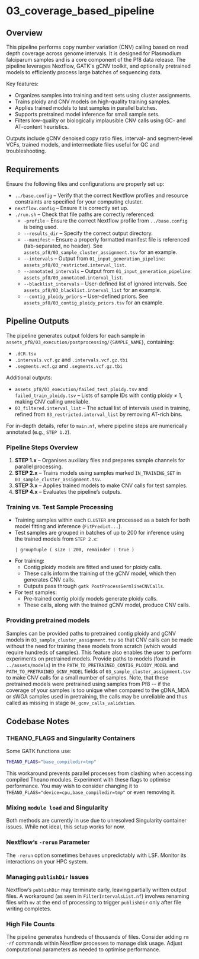 # 03_coverage_based_pipeline

## Overview

This pipeline performs copy number variation (CNV) calling based on read depth coverage across genome intervals. It is designed for Plasmodium falciparum samples and is a core component of the Pf8 data release. The pipeline leverages Nextflow, GATK's gCNV toolkit, and optionally pretrained models to efficiently process large batches of sequencing data.

Key features:
- Organizes samples into training and test sets using cluster assignments.
- Trains ploidy and CNV models on high-quality training samples.
- Applies trained models to test samples in parallel batches.
- Supports pretrained model inference for small sample sets.
- Filters low-quality or biologically implausible CNV calls using GC- and AT-content heuristics.

Outputs include gCNV denoised copy ratio files, interval- and segment-level VCFs, trained models, and intermediate files useful for QC and troubleshooting. 

## Requirements
Ensure the following files and configurations are properly set up:

- `../base.config` – Verify that the correct Nextflow profiles and resource constraints are specified for your computing cluster.
- `nextflow.config` – Ensure it is correctly set up.
- `./run.sh` – Check that file paths are correctly referenced:
  - `-profile` – Ensure the correct Nextflow profile from `../base.config` is being used.
  - `--results_dir` – Specify the correct output directory.
  - `--manifest` – Ensure a properly formatted manifest file is referenced (tab-separated, no header). See `assets_pf8/03_sample_cluster_assignment.tsv` for an example.
  - `--intervals` – Output from `01_input_generation_pipeline`: `assets_pf8/03_restricted.interval_list`.
  - `--annotated_intervals` – Output from `01_input_generation_pipeline`: `assets_pf8/03_annotated.interval_list`.
  - `--blacklist_intervals` – User-defined list of ignored intervals. See `assets_pf8/03_blacklist.interval_list` for an example.
  - `--contig_ploidy_priors` – User-defined priors. See `assets_pf8/03_contig_ploidy_priors.tsv` for an example.

## Pipeline Outputs
The pipeline generates output folders for each sample in `assets_pf8/03_execution/postprocessing/{SAMPLE_NAME}`, containing:
- `.dCR.tsv`
- `.intervals.vcf.gz` and `.intervals.vcf.gz.tbi`
- `.segments.vcf.gz` and `.segments.vcf.gz.tbi`

Additional outputs:
- `assets_pf8/03_execution/failed_test_ploidy.tsv` and `failed_train_ploidy.tsv` – Lists of sample IDs with contig ploidy ≠ 1, making CNV calling unreliable.
- `03_filtered.interval_list` – The actual list of intervals used in training, refined from `03_restricted.interval_list` by removing AT-rich bins.

For in-depth details, refer to `main.nf`, where pipeline steps are numerically annotated (e.g., `STEP 1.2`).

### Pipeline Steps Overview
1. **STEP 1.x** – Organises auxiliary files and prepares sample channels for parallel processing.
2. **STEP 2.x** – Trains models using samples marked `IN_TRAINING_SET` in `03_sample_cluster_assignment.tsv`.
3. **STEP 3.x** – Applies trained models to make CNV calls for test samples.
4. **STEP 4.x** – Evaluates the pipeline’s outputs.

### Training vs. Test Sample Processing
- Training samples within each `CLUSTER` are processed as a batch for both model fitting and inference (`FitPredict...`).
- Test samples are grouped in batches of up to 200 for inference using the trained models from `STEP 2.x`:
  ```
  | groupTuple ( size : 200, remainder : true )
  ```
- For training:
  - Contig ploidy models are fitted and used for ploidy calls.
  - These calls inform the training of the gCNV model, which then generates CNV calls.
  - Outputs pass through `gatk PostProcessGermlineCNVCalls`.
- For test samples:
  - Pre-trained contig ploidy models generate ploidy calls.
  - These calls, along with the trained gCNV model, produce CNV calls.

### Providing pretrained models
Samples can be provided paths to pretrained contig ploidy and gCNV models in `03_sample_cluster_assignment.tsv` so that CNV calls can be made without the need for training these models from scratch (which would require hundreds of samples). This feature also enables the user to perform experiments on pretrained models. Provide paths to models (found in `../assets/models`) in the `PATH_TO_PRETRAINED_CONTIG_PLOIDY_MODEL` and `PATH_TO_PRETRAINED_GCNV_MODEL` fields of `03_sample_cluster_assignment.tsv` to make CNV calls for a small number of samples. Note, that these pretrained models were pretrained using samples from Pf8 -- if the coverage of your samples is too unique when compared to the gDNA_MDA or sWGA samples used in pretraining, the calls may be unreliable and thus called as missing in stage `04_gcnv_calls_validation`. 

## Codebase Notes

### THEANO_FLAGS and Singularity Containers
Some GATK functions use:
```bash
THEANO_FLAGS="base_compiledir=tmp"
```
This workaround prevents parallel processes from clashing when accessing compiled Theano modules. Experiment with these flags to optimise performance. You may wish to consider changing it to `THEANO_FLAGS="device=cpu,base_compiledir=tmp"` or even removing it. 

### Mixing `module load` and Singularity
Both methods are currently in use due to unresolved Singularity container issues. While not ideal, this setup works for now.

### Nextflow’s `-rerun` Parameter
The `-rerun` option sometimes behaves unpredictably with LSF. Monitor its interactions on your HPC system.

### Managing `publishDir` Issues
Nextflow’s `publishDir` may terminate early, leaving partially written output files. A workaround (as seen in `FilterIntervalsList.nf`) involves renaming files with `mv` at the end of processing to trigger `publishDir` only after file writing completes.

### High File Counts
The pipeline generates hundreds of thousands of files. Consider adding `rm -rf` commands within Nextflow processes to manage disk usage. Adjust computational parameters as needed to optimise performance.


